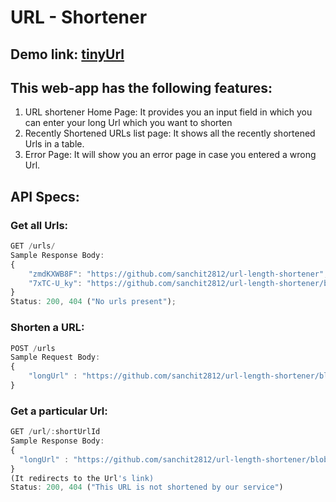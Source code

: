 # URL - Shortener

## Demo link: <a target="_blank" href='https://tinyurl.netlify.app/index.html'> tinyUrl</a>

## This web-app has the following features:

<ol>
	<li>URL shortener Home Page: It provides you an input field in which you can enter your long Url which you want to shorten </li>
  <li>Recently Shortened URLs list page: It shows all the recently shortened Urls in a table. </li>
  <li> Error Page: It will show you an error page in case you entered a wrong Url.
</ol>

## API Specs:

### Get all Urls:

```js
GET /urls/
Sample Response Body:
{
    "zmdKXWB8F": "https://github.com/sanchit2812/url-length-shortener",
    "7xTC-U_ky": "https://github.com/sanchit2812/url-length-shortener/blob/master/app.js"
}
Status: 200, 404 ("No urls present");
```
### Shorten a URL:

```js
POST /urls
Sample Request Body:
{
    "longUrl" : "https://github.com/sanchit2812/url-length-shortener/blob/master/app.js"
}

```

### Get a particular Url:

```js
GET /url/:shortUrlId
Sample Response Body:
{
  "longUrl" : "https://github.com/sanchit2812/url-length-shortener/blob/master/app.js"	
}
(It redirects to the Url's link)
Status: 200, 404 ("This URL is not shortened by our service")
```

